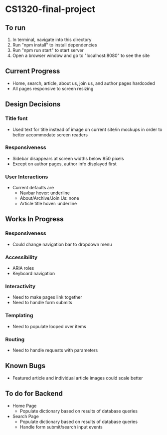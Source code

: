 # CS1320-final-project

## To run
1. In terminal, navigate into this directory
2. Run "npm install" to install dependencies
3. Run "npm run start" to start server
4. Open a browser window and go to "localhost:8080" to see the site

## Current Progress
- Home, search, article, about us, join us, and author pages hardcoded
- All pages responsive to screen resizing

## Design Decisions
### Title font
- Used text for title instead of image on current site/in mockups in order to better accommodate screen readers
### Responsiveness
- Sidebar disappears at screen widths below 850 pixels
- Except on author pages, author info displayed first
### User Interactions
- Current defaults are
    - Navbar hover: underline
    - About/Archive/Join Us: none
    - Article title hover: underline

## Works In Progress
### Responsiveness
- Could change navigation bar to dropdown menu
### Accessibility
- ARIA roles
- Keyboard navigation
### Interactivity
- Need to make pages link together
- Need to handle form submits
### Templating
- Need to populate looped over items
### Routing
- Need to handle requests with parameters

## Known Bugs
- Featured article and individual article images could scale better

## To do for Backend
- Home Page
    - Populate dictionary based on results of database queries
- Search Page
    - Populate dictionary based on results of database queries
    - Handle form submit/search input events
